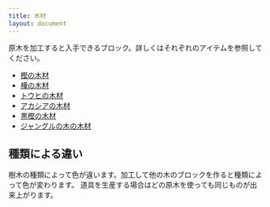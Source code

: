```yaml
---
title: 木材
layout: document
---
```

原木を加工すると入手できるブロック。詳しくはそれぞれのアイテムを参照してください。

- [樫の木材](樫の木材)
- [樺の木材](樺の木材)
- [トウヒの木材](トウヒの木材)
- [アカシアの木材](アカシアの木材)
- [黒樫の木材](黒樫の木材)
- [ジャングルの木の木材](ジャングルの木の木材)

## 種類による違い

樹木の種類によって色が違います。加工して他の木のブロックを作ると種類によって色が変わります。
道具を生産する場合はどの原木を使っても同じものが出来上がります。
